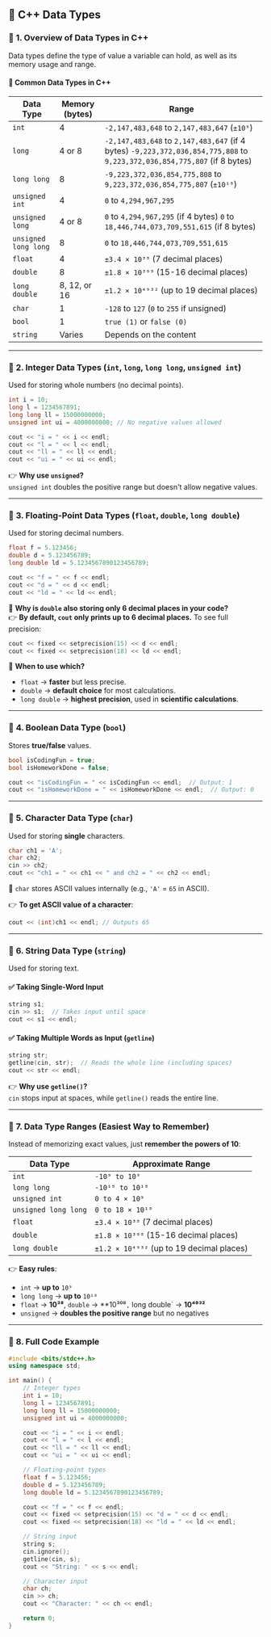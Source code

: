 

## 📝 **C++ Data Types**

### 📌 **1. Overview of Data Types in C++**

Data types define the type of value a variable can hold, as well as its memory usage and range.

#### 🔹 **Common Data Types in C++**

|Data Type|Memory (bytes)|Range|
|---|---|---|
|`int`|4|`-2,147,483,648` to `2,147,483,647` (`±10⁹`)|
|`long`|4 or 8|`-2,147,483,648` to `2,147,483,647` (if 4 bytes) `-9,223,372,036,854,775,808` to `9,223,372,036,854,775,807` (if 8 bytes)|
|`long long`|8|`-9,223,372,036,854,775,808` to `9,223,372,036,854,775,807` (`±10¹⁸`)|
|`unsigned int`|4|`0` to `4,294,967,295`|
|`unsigned long`|4 or 8|`0` to `4,294,967,295` (if 4 bytes) `0` to `18,446,744,073,709,551,615` (if 8 bytes)|
|`unsigned long long`|8|`0` to `18,446,744,073,709,551,615`|
|`float`|4|`±3.4 × 10³⁸` (7 decimal places)|
|`double`|8|`±1.8 × 10³⁰⁸` (15-16 decimal places)|
|`long double`|8, 12, or 16|`±1.2 × 10⁴⁹³²` (up to 19 decimal places)|
|`char`|1|`-128` to `127` (`0` to `255` if unsigned)|
|`bool`|1|`true (1)` or `false (0)`|
|`string`|Varies|Depends on the content|

---

### 📌 **2. Integer Data Types (`int`, `long`, `long long`, `unsigned int`)**

Used for storing whole numbers (no decimal points).

```cpp
int i = 10;
long l = 1234567891;
long long ll = 15000000000;
unsigned int ui = 4000000000; // No negative values allowed

cout << "i = " << i << endl;
cout << "l = " << l << endl;
cout << "ll = " << ll << endl;
cout << "ui = " << ui << endl;
```

👉 **Why use `unsigned`?**  
`unsigned int` doubles the positive range but doesn't allow negative values.

---

### 📌 **3. Floating-Point Data Types (`float`, `double`, `long double`)**

Used for storing decimal numbers.

```cpp
float f = 5.123456;
double d = 5.123456789;
long double ld = 5.1234567890123456789;

cout << "f = " << f << endl;
cout << "d = " << d << endl;
cout << "ld = " << ld << endl;
```

🧐 **Why is `double` also storing only 6 decimal places in your code?**  
👉 **By default, `cout` only prints up to 6 decimal places.** To see full precision:

```cpp
cout << fixed << setprecision(15) << d << endl;
cout << fixed << setprecision(18) << ld << endl;
```

🔹 **When to use which?**

- `float` → **faster** but less precise.
- `double` → **default choice** for most calculations.
- `long double` → **highest precision**, used in **scientific calculations**.

---

### 📌 **4. Boolean Data Type (`bool`)**

Stores **true/false** values.

```cpp
bool isCodingFun = true;
bool isHomeworkDone = false;

cout << "isCodingFun = " << isCodingFun << endl;  // Output: 1
cout << "isHomeworkDone = " << isHomeworkDone << endl;  // Output: 0
```

---

### 📌 **5. Character Data Type (`char`)**

Used for storing **single** characters.

```cpp
char ch1 = 'A';
char ch2;
cin >> ch2;
cout << "ch1 = " << ch1 << " and ch2 = " << ch2 << endl;
```

🔹 `char` stores ASCII values internally (e.g., `'A'` = `65` in ASCII).

👉 **To get ASCII value of a character**:

```cpp
cout << (int)ch1 << endl; // Outputs 65
```

---

### 📌 **6. String Data Type (`string`)**

Used for storing text.

#### ✅ **Taking Single-Word Input**

```cpp
string s1;
cin >> s1;  // Takes input until space
cout << s1 << endl;
```

#### ✅ **Taking Multiple Words as Input (`getline`)**

```cpp
string str;
getline(cin, str);  // Reads the whole line (including spaces)
cout << str << endl;
```

👉 **Why use `getline()`?**  
`cin` stops input at spaces, while `getline()` reads the entire line.

---

### 📌 **7. Data Type Ranges (Easiest Way to Remember)**

Instead of memorizing exact values, just **remember the powers of 10**:

|Data Type|Approximate Range|
|---|---|
|`int`|`-10⁹ to 10⁹`|
|`long long`|`-10¹⁸ to 10¹⁸`|
|`unsigned int`|`0 to 4 × 10⁹`|
|`unsigned long long`|`0 to 18 × 10¹⁸`|
|`float`|`±3.4 × 10³⁸` (7 decimal places)|
|`double`|`±1.8 × 10³⁰⁸` (15-16 decimal places)|
|`long double`|`±1.2 × 10⁴⁹³²` (up to 19 decimal places)|

👉 **Easy rules**:

- `int` → **up to** `10⁹`
- `long long` → **up to** `10¹⁸`
- `float` → **10³⁸**, `double` → **10³⁰⁸`,` long double` → **10⁴⁹³²**
- `unsigned` → **doubles the positive range** but no negatives

---

### 📌 **8. Full Code Example**

```cpp
#include <bits/stdc++.h>
using namespace std;

int main() {
    // Integer types
    int i = 10;
    long l = 1234567891;
    long long ll = 15000000000;
    unsigned int ui = 4000000000;

    cout << "i = " << i << endl;
    cout << "l = " << l << endl;
    cout << "ll = " << ll << endl;
    cout << "ui = " << ui << endl;

    // Floating-point types
    float f = 5.123456;
    double d = 5.123456789;
    long double ld = 5.1234567890123456789;

    cout << "f = " << f << endl;
    cout << fixed << setprecision(15) << "d = " << d << endl;
    cout << fixed << setprecision(18) << "ld = " << ld << endl;

    // String input
    string s;
    cin.ignore();
    getline(cin, s);
    cout << "String: " << s << endl;

    // Character input
    char ch;
    cin >> ch;
    cout << "Character: " << ch << endl;

    return 0;
}
```
